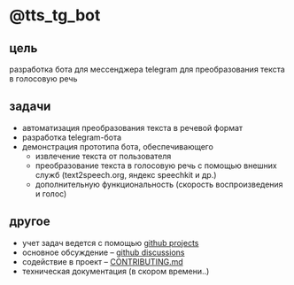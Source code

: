 # @tts_tg_bot

## цель
разработка бота для мессенджера telegram для преобразования текста в голосовую речь

## задачи
* автоматизация преобразования текста в речевой формат
* разработка telegram-бота
* демонстрация прототипа бота, обеспечивающего
  * извлечение текста от пользователя
  * преобразование текста в голосовую речь с помощью внешних служб (text2speech.org, яндекс speechkit и др.)
  * дополнительную функциональность (скорость воспроизведения и голос)

## другое
* учет задач ведется с помощью [github projects](https://github.com/vtrokhymenko/text2speech_bot/projects/1)
* основное обсуждение – [github discussions](https://github.com/vtrokhymenko/text2speech_bot/discussions)
* содействие в проект – [CONTRIBUTING.md](./CONTRIBUTING.md)
* техническая документация (в скором времени..)
